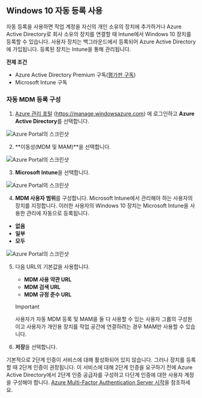 ## <a name="enable-windows-10-automatic-enrollment"></a>Windows 10 자동 등록 사용

자동 등록을 사용하면 작업 계정을 자신의 개인 소유의 장치에 추가하거나 Azure Active Directory로 회사 소유의 장치를 연결할 때 Intune에서 Windows 10 장치를 등록할 수 있습니다. 사용자 장치는 백그라운드에서 등록되어 Azure Active Directory에 가입됩니다. 등록된 장치는 Intune을 통해 관리됩니다.

**전제 조건**
- Azure Active Directory Premium 구독([평가판 구독](http://go.microsoft.com/fwlink/?LinkID=816845))
- Microsoft Intune 구독


### <a name="configure-automatic-mdm-enrollment"></a>자동 MDM 등록 구성

1. [Azure 관리 포털](https://portal.azure.com) (https://manage.windowsazure.com) 에 로그인하고 **Azure Active Directory**를 선택합니다.

  ![Azure Portal의 스크린샷](../media/auto-enroll-azure-main.png)

2. **이동성(MDM 및 MAM)**을 선택합니다.

  ![Azure Portal의 스크린샷](../media/auto-enroll-mdm.png)

3. **Microsoft Intune**을 선택합니다.

  ![Azure Portal의 스크린샷](../media/auto-enroll-intune.png)

4. **MDM 사용자 범위**를 구성합니다. Microsoft Intune에서 관리해야 하는 사용자의 장치를 지정합니다. 이러한 사용자의 Windows 10 장치는 Microsoft Intune을 사용한 관리에 자동으로 등록됩니다.

  - **없음**
  - **일부**
  - **모두**

   ![Azure Portal의 스크린샷](../media/auto-enroll-scope.png)

5. 다음 URL의 기본값을 사용합니다.
    - **MDM 사용 약관 URL**
    - **MDM 검색 URL**
    - **MDM 규정 준수 URL**

    > [!IMPORTANT]
    > 사용자가 자동 MDM 등록 및 MAM을 둘 다 사용할 수 있는 사용자 그룹의 구성원이고 사용자가 개인용 장치를 작업 공간에 연결하려는 경우 MAM만 사용할 수 있습니다. 

6. **저장**을 선택합니다.

기본적으로 2단계 인증이 서비스에 대해 활성화되어 있지 않습니다. 그러나 장치를 등록할 때 2단계 인증이 권장됩니다. 이 서비스에 대해 2단계 인증을 요구하기 전에 Azure Active Directory에서 2단계 인증 공급자를 구성하고 다단계 인증에 대한 사용자 계정을 구성해야 합니다. [Azure Multi-Factor Authentication Server 시작](https://docs.microsoft.com/azure/multi-factor-authentication/multi-factor-authentication-get-started-cloud)을 참조하세요.
